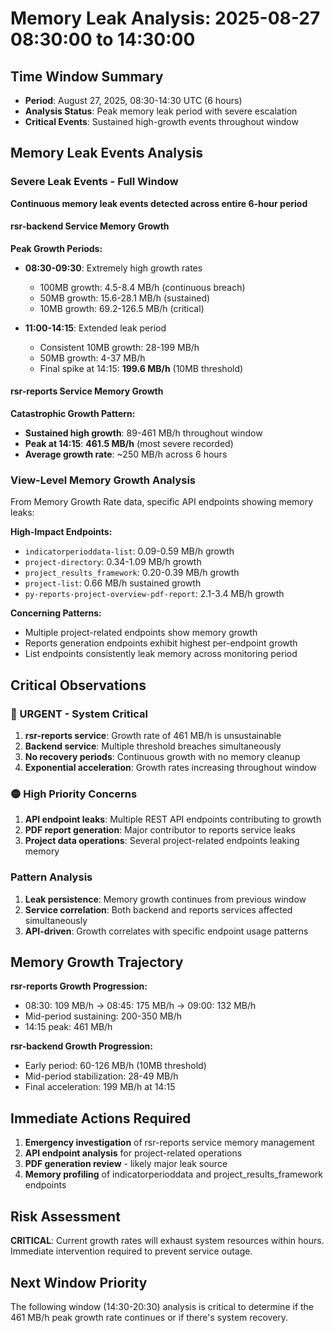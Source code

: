 # Memory Leak Analysis: 2025-08-27 08:30:00 to 14:30:00

## Time Window Summary
- **Period**: August 27, 2025, 08:30-14:30 UTC (6 hours)
- **Analysis Status**: Peak memory leak period with severe escalation
- **Critical Events**: Sustained high-growth events throughout window

## Memory Leak Events Analysis

### Severe Leak Events - Full Window
**Continuous memory leak events detected across entire 6-hour period**

#### rsr-backend Service Memory Growth
**Peak Growth Periods:**
- **08:30-09:30**: Extremely high growth rates
  - 100MB growth: 4.5-8.4 MB/h (continuous breach)
  - 50MB growth: 15.6-28.1 MB/h (sustained)  
  - 10MB growth: 69.2-126.5 MB/h (critical)

- **11:00-14:15**: Extended leak period
  - Consistent 10MB growth: 28-199 MB/h
  - 50MB growth: 4-37 MB/h
  - Final spike at 14:15: **199.6 MB/h** (10MB threshold)

#### rsr-reports Service Memory Growth
**Catastrophic Growth Pattern:**
- **Sustained high growth**: 89-461 MB/h throughout window
- **Peak at 14:15**: **461.5 MB/h** (most severe recorded)
- **Average growth rate**: ~250 MB/h across 6 hours

### View-Level Memory Growth Analysis

From Memory Growth Rate data, specific API endpoints showing memory leaks:

**High-Impact Endpoints:**
- `indicatorperioddata-list`: 0.09-0.59 MB/h growth
- `project-directory`: 0.34-1.09 MB/h growth  
- `project_results_framework`: 0.20-0.39 MB/h growth
- `project-list`: 0.66 MB/h sustained growth
- `py-reports-project-overview-pdf-report`: 2.1-3.4 MB/h growth

**Concerning Patterns:**
- Multiple project-related endpoints show memory growth
- Reports generation endpoints exhibit highest per-endpoint growth
- List endpoints consistently leak memory across monitoring period

## Critical Observations

### 🔴 URGENT - System Critical
1. **rsr-reports service**: Growth rate of 461 MB/h is unsustainable
2. **Backend service**: Multiple threshold breaches simultaneously  
3. **No recovery periods**: Continuous growth with no memory cleanup
4. **Exponential acceleration**: Growth rates increasing throughout window

### 🟡 High Priority Concerns
1. **API endpoint leaks**: Multiple REST API endpoints contributing to growth
2. **PDF report generation**: Major contributor to reports service leaks
3. **Project data operations**: Several project-related endpoints leaking memory

### Pattern Analysis
1. **Leak persistence**: Memory growth continues from previous window
2. **Service correlation**: Both backend and reports services affected simultaneously
3. **API-driven**: Growth correlates with specific endpoint usage patterns

## Memory Growth Trajectory

**rsr-reports Growth Progression:**
- 08:30: 109 MB/h → 08:45: 175 MB/h → 09:00: 132 MB/h
- Mid-period sustaining: 200-350 MB/h  
- 14:15 peak: 461 MB/h

**rsr-backend Growth Progression:**
- Early period: 60-126 MB/h (10MB threshold)
- Mid-period stabilization: 28-49 MB/h
- Final acceleration: 199 MB/h at 14:15

## Immediate Actions Required

1. **Emergency investigation** of rsr-reports service memory management
2. **API endpoint analysis** for project-related operations
3. **PDF generation review** - likely major leak source
4. **Memory profiling** of indicatorperioddata and project_results_framework endpoints

## Risk Assessment
**CRITICAL**: Current growth rates will exhaust system resources within hours. Immediate intervention required to prevent service outage.

## Next Window Priority
The following window (14:30-20:30) analysis is critical to determine if the 461 MB/h peak growth rate continues or if there's system recovery.